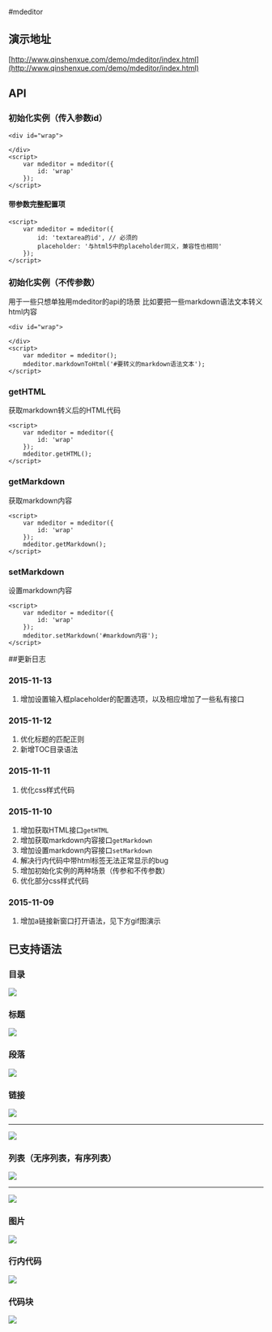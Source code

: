 #mdeditor
## 演示地址
[http://www.qinshenxue.com/demo/mdeditor/index.html](http://www.qinshenxue.com/demo/mdeditor/index.html)
## API

### 初始化实例（传入参数id）
```
<div id="wrap">

</div>
<script>
    var mdeditor = mdeditor({
        id: 'wrap'
    });
</script>
```
#### 带参数完整配置项

```
<script>
    var mdeditor = mdeditor({
        id: 'textarea的id', // 必须的
        placeholder: '与html5中的placeholder同义，兼容性也相同'
    });
</script>
```

### 初始化实例（不传参数）
用于一些只想单独用mdeditor的api的场景
比如要把一些markdown语法文本转义html内容

```
<div id="wrap">

</div>
<script>
    var mdeditor = mdeditor();
    mdeditor.markdownToHtml('#要转义的markdown语法文本');
</script>
```


### getHTML
获取markdown转义后的HTML代码
```
<script>
    var mdeditor = mdeditor({
        id: 'wrap'
    });
    mdeditor.getHTML();
</script>
```

### getMarkdown
获取markdown内容
```
<script>
    var mdeditor = mdeditor({
        id: 'wrap'
    });
    mdeditor.getMarkdown();
</script>
```
### setMarkdown
设置markdown内容
```
<script>
    var mdeditor = mdeditor({
        id: 'wrap'
    });
    mdeditor.setMarkdown('#markdown内容');
</script>
```





##更新日志

### 2015-11-13
1. 增加设置输入框placeholder的配置选项，以及相应增加了一些私有接口

### 2015-11-12
1. 优化标题的匹配正则
2. 新增TOC目录语法

### 2015-11-11
1. 优化css样式代码

### 2015-11-10
1. 增加获取HTML接口`getHTML`
2. 增加获取markdown内容接口`getMarkdown`
3. 增加设置markdown内容接口`setMarkdown`
4. 解决行内代码中带html标签无法正常显示的bug
5. 增加初始化实例的两种场景（传参和不传参数）
6. 优化部分css样式代码

### 2015-11-09
1. 增加a链接新窗口打开语法，见下方gif图演示




## 已支持语法
### 目录
![](readme/toc.gif)

### 标题
![](readme/h16.gif)
### 段落
![](readme/p.gif)
### 链接
![](readme/a.gif)
*****
![](readme/a_blank.gif)
### 列表（无序列表，有序列表）
![](readme/ul.gif)
*****
![](readme/ol.gif)
### 图片
![](readme/img.gif)
### 行内代码
![](readme/inlinecode.gif)
### 代码块
![](readme/code.gif)
